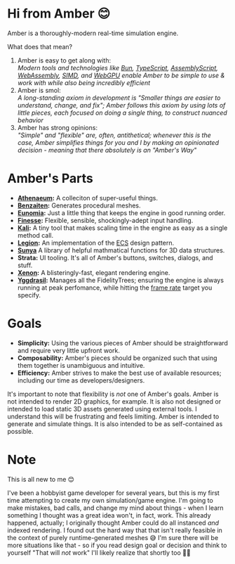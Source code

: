 # Hi from Amber 😊

Amber is a thoroughly-modern real-time simulation engine.

What does that mean?

1. Amber is easy to get along with:<br>
  _Modern tools and technologies like [Bun](https://bun.sh/), [TypeScript](https://www.typescriptlang.org/), [AssemblyScript](https://www.assemblyscript.org/), [WebAssembly](https://webassembly.org/), [SIMD](https://github.com/WebAssembly/simd), and [WebGPU](https://developer.mozilla.org/en-US/docs/Web/API/WebGPU_API) enable Amber to be simple to use & work with while also being incredibly efficient_
1. Amber is smol:<br>
  _A long-standing axiom in development is "Smaller things are easier to understand, change, and fix"; Amber follows this axiom by using lots of little pieces, each focused on doing a single thing, to construct nuanced behavior_
1. Amber has strong opinions:<br>
  _"Simple" and "flexible" are, often, antithetical; whenever this is the case, Amber simplifies things for you and I by making an opinionated decision - meaning that there absolutely is an "Amber's Way"_

# Amber's Parts

* **[Athenaeum](./src/Athenaeum):** A colleciton of super-useful things.
* **[Benzaiten](./src/Benzaiten):** Generates procedural meshes.
* **[Eunomia](./src/Eunomia):** Just a little thing that keeps the engine in good running order.
* **[Finesse](./src/Finesse):** Flexible, sensible, shockingly-adept input handling.
* **[Kali](./src/Kali):** A tiny tool that makes scaling time in the engine as easy as a single method call.
* **[Legion](./src/Legion):** An implementation of the [ECS](https://en.wikipedia.org/wiki/Entity_component_system) design pattern.
* **[Sunya](./src/Sunya)** A library of helpful mathmatical functions for 3D data structures.
* **Strata:** UI tooling. It's all of Amber's buttons, switches, dialogs, and stuff.
* **[Xenon](./src/Xenon):** A blisteringly-fast, elegant rendering engine.
* **[Yggdrasil](./src/Yggdrasil):** Manages all the FidelityTrees; ensuring the engine is always running at peak perfomance, while hitting the [frame rate](https://www.ign.com/articles/2014/11/05/understanding-frame-rate-and-its-importance) target you specify.

# Goals

* **Simplicity:** Using the various pieces of Amber should be straightforward and require very little upfront work.
* **Composability:** Amber's pieces should be organized such that using them together is unambiguous and intuitive.
* **Efficiency:** Amber strives to make the best use of available resources; including our time as developers/designers.

It's important to note that flexibility is _not_ one of Amber's goals. Amber is not intended to render 2D graphics, for example. It is also not designed or intended to load static 3D assets generated using external tools. I understand this will be frustrating and feels limiting. Amber is intended to generate and simulate things. It is also intended to be as self-contained as possible.

# Note

This is all new to me 😊

I've been a hobbyist game developer for several years, but this is my first time attempting to create my own simulation/game engine. I'm going to make mistakes, bad calls, and change my mind about things - when I learn something I thought was a great idea won't, in fact, work. This already happened, actually; I originally thought Amber could do all instanced *and* indexed rendering. I found out the hard way that that isn't really feasible in the context of purely runtime-generated meshes 😅 I'm sure there will be more situations like that - so if you read design goal or decision and think to yourself "That will *not* work" I'll likely realize that shortly too 👍🏻
